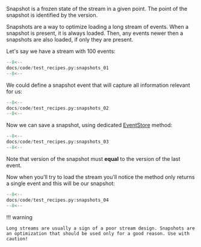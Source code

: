 Snapshot is a frozen state of the stream in a given point. The point of the snapshot is identified by the version.

Snapshots are a way to optimize loading a long stream of events. When a snapshot is present, it is always loaded. Then, any events newer then a snapshots are also loaded, if only they are present.

Let's say we have a stream with 100 events:

```python
--8<--
docs/code/test_recipes.py:snapshots_01
--8<--
```

We could define a snapshot event that will capture all information relevant for us:

```python
--8<--
docs/code/test_recipes.py:snapshots_02
--8<--
```

Now we can save a snapshot, using dedicated [EventStore](../reference/event_store.md) method:

```python
--8<--
docs/code/test_recipes.py:snapshots_03
--8<--
```

Note that version of the snapshot must **equal** to the version of the last event.

Now when you'll try to load the stream you'll notice the method only returns a single event and this will be our snapshot:

```python
--8<--
docs/code/test_recipes.py:snapshots_04
--8<--
```

!!! warning

    Long streams are usually a sign of a poor stream design. Snapshots are an optimization that should be used only for a good reason. Use with caution!

